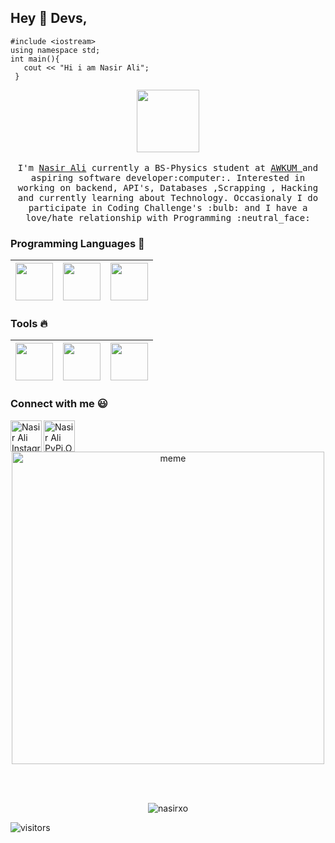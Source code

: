 
## Hey :wave: Devs, 
```
#include <iostream>
using namespace std;
int main(){
   cout << "Hi i am Nasir Ali";
 }
```
<p align="center">
  <img src="https://raw.githubusercontent.com/coderjojo/coderjojo/master/img/github.gif" width=100>
  <br><br>
  <samp>
    I'm <a href="https://m.facebook.com/nasir.xo/">Nasir Ali</a> currently a BS-Physics student at <a href="http://awkum.edu.pk/">AWKUM </a> and aspiring software developer:computer:. Interested in working on backend, API's, Databases ,Scrapping , Hacking and currently learning about  Technology. Occasionaly I do participate in Coding Challenge's :bulb: and I have a love/hate relationship with Programming :neutral_face:
  </samp>
</p>

### Programming Languages  :rocket:
|<img src="https://raw.githubusercontent.com/coderjojo/coderjojo/master/img/cpp.png" width=60> | <img src="https://raw.githubusercontent.com/coderjojo/coderjojo/master/img/js.png" width=60> | <img src="https://raw.githubusercontent.com/coderjojo/coderjojo/master/img/python.svg" width=60> |
|:---:|:---:|:---:|


### Tools :fire:
|<img src="https://raw.githubusercontent.com/coderjojo/coderjojo/master/img/vim.png" width=60> | <img src="https://raw.githubusercontent.com/coderjojo/coderjojo/master/img/github.svg" width=60> | <img src="https://raw.githubusercontent.com/coderjojo/coderjojo/master/img/intellig.png" width=60> |
|:---:|:---:|:---:|

### Connect with me :smiley:
<a href="https://instagram.com/nasir.xoz">
  <img align="left" alt="Nasir Ali Instagram" width="50px" src="https://github.com/nasirxo/nasirxo/raw/master/instagram.jpg" />
</a>
<a href="https://pypi.org/nasirxo">
  <img align="left" alt="Nasir Ali PyPi.Org" width="50px" src="https://github.com/nasirxo/nasirxo/raw/master/python.jpg" />
</a>
<br/><br/>
<p align="center">
<img alt="meme" width="500px" src="https://raw.githubusercontent.com/coderjojo/coderjojo/master/img/work.jpeg" />
</a></p><br/><br/>

<p align="center"> <img src=https://github-readme-stats.vercel.app/api?username=nasirxo&show_icons=true&theme=tokyonight alt=nasirxo /> </p>


![visitors](https://visitor-badge.glitch.me/badge?page_id=nasirxo)
